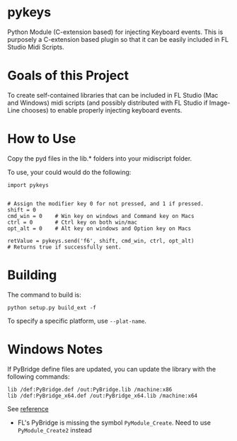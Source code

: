 # pykeys
Python Module (C-extension based) for injecting Keyboard events. This is purposely a C-extension based plugin so that it can be easily included in FL Studio Midi Scripts. 

# Goals of this Project

To create self-contained libraries that can be included in FL Studio (Mac and Windows) midi scripts (and possibly distributed with FL Studio if Image-Line chooses) to enable properly injecting keyboard events.

# How to Use

Copy the pyd files in the lib.* folders into your midiscript folder. 

To use, your could would do the following:
```
import pykeys


# Assign the modifier key 0 for not pressed, and 1 if pressed.
shift = 0
cmd_win = 0    # Win key on windows and Command key on Macs
ctrl = 0       # Ctrl key on both win/mac
opt_alt = 0    # Alt key on windows and Option key on Macs

retValue = pykeys.send('f6', shift, cmd_win, ctrl, opt_alt)
# Returns true if successfully sent.

```

# Building
The command to build is:
```
python setup.py build_ext -f
```

To specify a specific platform, use `--plat-name`.

# Windows Notes
If PyBridge define files are updated, you can update the library with the following commands:

```
lib /def:PyBridge.def /out:PyBridge.lib /machine:x86
lib /def:PyBridge_x64.def /out:PyBridge_x64.lib /machine:x64
```

See [reference](https://stackoverflow.com/questions/9360280/how-to-make-a-lib-file-when-have-a-dll-file-and-a-header-file)

- FL's PyBridge is missing the symbol `PyModule_Create`. Need to use `PyModule_Create2` instead
